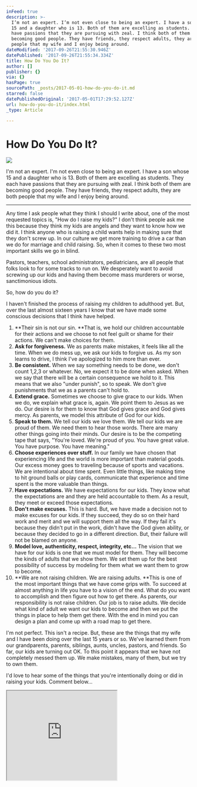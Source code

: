 ```yaml
---
inFeed: true
description: >-
  I’m not an expert. I’m not even close to being an expert. I have a son whose
  15 and a daughter who is 13. Both of them are excelling as students. They each
  have passions that they are pursuing with zeal. I think both of them are
  becoming good people. They have friends, they respect adults, they are both
  people that my wife and I enjoy being around. 
dateModified: '2017-09-26T21:55:30.946Z'
datePublished: '2017-09-26T21:55:34.334Z'
title: How Do You Do It?
author: []
publisher: {}
via: {}
hasPage: true
sourcePath: _posts/2017-05-01-how-do-you-do-it.md
starred: false
datePublishedOriginal: '2017-05-01T17:29:52.127Z'
url: how-do-you-do-it/index.html
_type: Article

---
```

# How Do You Do It?
![](https://the-grid-user-content.s3-us-west-2.amazonaws.com/c8d40ffb-34db-4ca2-bc06-c8d6dd3aa37f.jpg)

I'm not an expert. I'm not even close to being an expert. I have a son whose 15 and a daughter who is 13\. Both of them are excelling as students. They each have passions that they are pursuing with zeal. I think both of them are becoming good people. They have friends, they respect adults, they are both people that my wife and I enjoy being around. 

---

Any time I ask people what they think I should I write about, one of the most requested topics is, "How do I raise my kids?" I don't think people ask me this because they think my kids are angels and they want to know how we did it. I think anyone who is raising a child wants help in making sure that they don't screw up. In our culture we get more training to drive a car than we do for marriage and child raising. So, when it comes to these two most important skills we go in blind. 

Pastors, teachers, school administrators, pediatricians, are all people that folks look to for some tracks to run on. We desperately want to avoid screwing up our kids and having them become mass murderers or worse, sanctimonious idiots. 

So, how do you do it? 

I haven't finished the process of raising my children to adulthood yet. But, over the last almost sixteen years I know that we have made some conscious decisions that I think have helped. 

1. **Their sin is not our sin. **That is, we hold our children accountable for their actions and we choose to not feel guilt or shame for their actions. We can't make choices for them. 
2. **Ask for forgiveness.** We as parents make mistakes, it feels like all the time. When we do mess up, we ask our kids to forgive us. As my son learns to drive, I think I've apologized to him more than ever. 
3. **Be consistent.** When we say something needs to be done, we don't count 1,2,3 or whatever. No, we expect it to be done when asked. When we say that there will be a certain consequence we hold to it. This means that we also "under punish", so to speak. We don't give punishments that we as a parents can't hold to. 
4. **Extend grace.** Sometimes we choose to give grace to our kids. When we do, we explain what grace is, again. We point them to Jesus as we do. Our desire is for them to know that God gives grace and God gives mercy. As parents, we model this attribute of God for our kids. 
5. **Speak to them.** We tell our kids we love them. We tell our kids we are proud of them. We need them to hear those words. There are many other things going into their minds. Our desire is to be the competing tape that says, "You're loved. We're proud of you. You have great value. You have purpose. You have meaning."
6. **Choose experiences over stuff.** In our family we have chosen that experiencing life and the world is more important than material goods. Our excess money goes to traveling because of sports and vacations. We are intentional about time spent. Even little things, like making time to hit ground balls or play cards, communicate that experience and time spent is the more valuable than things. 
7. **Have expectations.** We have expectations for our kids. They know what the expectations are and they are held accountable to them. As a result, they meet or exceed those expectations. 
8. **Don't make excuses.** This is hard. But, we have made a decision not to make excuses for our kids. If they succeed, they do so on their hard work and merit and we will support them all the way. If they fail it's because they didn't put in the work, didn't have the God given ability, or because they decided to go in a different direction. But, their failure will not be blamed on anyone. 
9. **Model love, authenticity, respect, integrity, etc...** The vision that we have for our kids is one that we must model for them. They will become the kinds of adults that we show them. We set them up for the best possibility of success by modeling for them what we want them to grow to become. 
10. **We are not raising children. We are raising adults. **This is one of the most important things that we have come grips with. To succeed at almost anything in life you have to a vision of the end. What do you want to accomplish and then figure out how to get there. As parents, our responsibility is not raise children. Our job is to raise adults. We decide what kind of adult we want our kids to become and then we put the things in place to help them get there. With the end in mind you can design a plan and come up with a road map to get there. 

I'm not perfect. This isn't a recipe. But, these are the things that my wife and I have been doing over the last 15 years or so. We've learned them from our grandparents, parents, siblings, aunts, uncles, pastors, and friends. So far, our kids are turning out OK. To this point it appears that we have not completely messed them up. We make mistakes, many of them, but we try to own them. 

I'd love to hear some of the things that you're intentionally doing or did in raising your kids. Comment below...

<iframe src="https://the-grid.github.io/ed-userhtml/?g=eJxNkTFPwzAQhff8CitIbSK1dgBBKUk6VGLo0gWYEEKufW6dJnZkOxEV4r9zaVOJzef7_O7ecyF1T7QsY7WbO2tDvCoYXq2iwgun27BKVGdE0NYkckb8DNmU_ESE9NyRCmtVeVISSfcQXmpowAS_Pr3x_ZY3kPj0I_vMkdaKJP-Z9WkjE5RKiYPQOTMwo5BwwAOMHCrk2KBaYk_LC0a9E1jGjAlrDIhAFRews_ZIDQQG5uv9lXl5pJW_-Va7pi5vJz04jybK_o4uJ7xtN7K8XzwtH7NFtsyyRTwooxXacodjt1YC1caDC2tQ1kEyWk3z6DeRVnTDcjMyvYQ0xdN1hXnlcfQ0TfOCjRFGUTGkLGru_TloYZtzUDGRPPD5wYEq40MI7TNjkhsNdeOsB4rciJiuaa0P-Pzh-kN_kkeQqg" height="244" style=""></iframe>